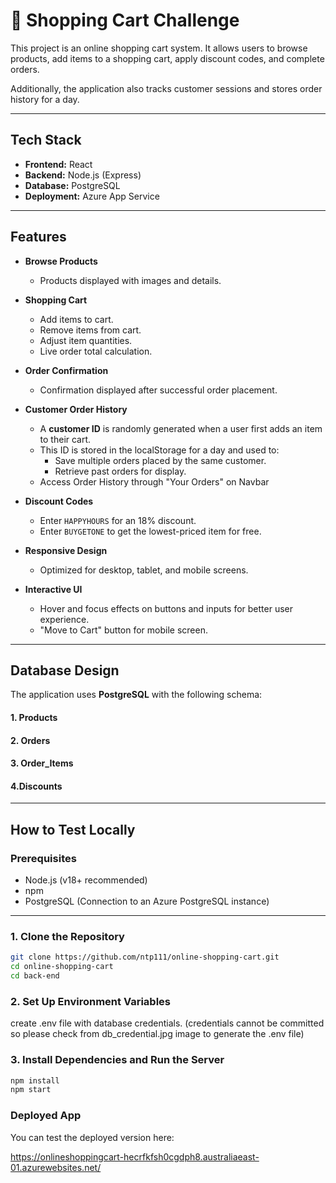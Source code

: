 # 🛒 Shopping Cart Challenge

This project is an online shopping cart system. It allows users to browse products, add items to a shopping cart, apply discount codes, and complete orders. 

Additionally, the application also tracks customer sessions and stores order history for a day.

---

## Tech Stack

- **Frontend:** React
- **Backend:** Node.js (Express)
- **Database:** PostgreSQL
- **Deployment:** Azure App Service

---

## Features

- **Browse Products**
  - Products displayed with images and details.

- **Shopping Cart**
  - Add items to cart.
  - Remove items from cart.
  - Adjust item quantities.
  - Live order total calculation.

- **Order Confirmation**
  - Confirmation displayed after successful order placement.

- **Customer Order History**
  - A **customer ID** is randomly generated when a user first adds an item to their cart.
  - This ID is stored in the localStorage for a day and used to:
    - Save multiple orders placed by the same customer.
    - Retrieve past orders for display.
  - Access Order History through "Your Orders" on Navbar

- **Discount Codes**
  - Enter `HAPPYHOURS` for an 18% discount.
  - Enter `BUYGETONE` to get the lowest-priced item for free.

- **Responsive Design**
  - Optimized for desktop, tablet, and mobile screens.

- **Interactive UI**
  - Hover and focus effects on buttons and inputs for better user experience.
  - "Move to Cart" button for mobile screen.

---

## Database Design

The application uses **PostgreSQL** with the following schema:

#### 1. Products
#### 2. Orders
#### 3. Order_Items
#### 4.Discounts

---

## How to Test Locally

### Prerequisites

- Node.js (v18+ recommended)
- npm
- PostgreSQL (Connection to an Azure PostgreSQL instance)

---

### 1. Clone the Repository

```bash
git clone https://github.com/ntp111/online-shopping-cart.git
cd online-shopping-cart
cd back-end
```

### 2. Set Up Environment Variables
create .env file with database credentials. 
(credentials cannot be committed so please check from db_credential.jpg image to generate the .env file)

### 3. Install Dependencies and Run the Server

```bash
npm install
npm start
```

### Deployed App
You can test the deployed version here:

https://onlineshoppingcart-hecrfkfsh0cgdph8.australiaeast-01.azurewebsites.net/


